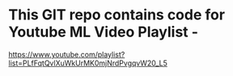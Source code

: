 # This GIT repo contains code for Youtube ML Video Playlist -
https://www.youtube.com/playlist?list=PLfFqtQvlXuWkUrMK0mjNrdPvgqvW20_L5
